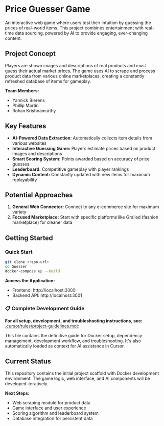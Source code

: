 # Price Guesser Game

An interactive web game where users test their intuition by guessing the prices of real-world items. This project combines entertainment with real-time data sourcing, powered by AI to provide engaging, ever-changing content.

## Project Concept

Players are shown images and descriptions of real products and must guess their actual market prices. The game uses AI to scrape and process product data from various online marketplaces, creating a constantly refreshed database of items for gameplay.

**Team Members:**
- Yannick Bierens
- Phillip Martin  
- Rohan Krishnamurthy

## Key Features

- **AI-Powered Data Extraction:** Automatically collects item details from various websites
- **Interactive Guessing Game:** Players estimate prices based on product images and descriptions  
- **Smart Scoring System:** Points awarded based on accuracy of price guesses
- **Leaderboard:** Competitive gameplay with player rankings
- **Dynamic Content:** Constantly updated with new items for maximum replayability

## Potential Approaches

1. **General Web Connector:** Connect to any e-commerce site for maximum variety
2. **Focused Marketplace:** Start with specific platforms like Grailed (fashion marketplace) for cleaner data

## Getting Started

### Quick Start
```bash
git clone <repo-url>
cd Guesser
docker-compose up --build
```

**Access the Application:**
- Frontend: http://localhost:3000
- Backend API: http://localhost:3001

### 📋 Complete Development Guide

**For all setup, development, and troubleshooting instructions, see:**
[.cursor/rules/project-guidelines.mdc](.cursor/rules/project-guidelines.mdc)

This file contains the definitive guide for Docker setup, dependency management, development workflow, and troubleshooting. It's also automatically loaded as context for AI assistance in Cursor.

## Current Status

This repository contains the initial project scaffold with Docker development environment. The game logic, web interface, and AI components will be developed iteratively.

**Next Steps:**
- Web scraping module for product data
- Game interface and user experience
- Scoring algorithm and leaderboard system
- Database integration for persistent data

